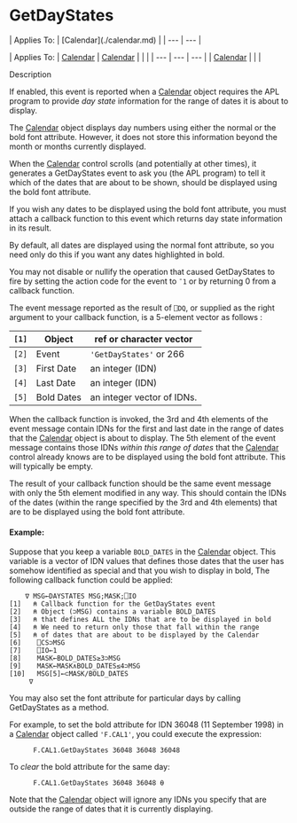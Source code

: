 




<h1 class="heading"><span class="name">GetDayStates</span></h1>
| Applies To: | [Calendar](./calendar.md) |
| --- | ---  |

| Applies To: | [Calendar](./calendar.md) | [Calendar](./calendar.md) |  |  |
| --- | --- | ---  |
| [Calendar](./calendar.md) |  |  |


Description


If enabled, this event is reported when a [Calendar](./calendar.md) object requires the APL program to provide *day state* information for the range of dates it is about to display.



The [Calendar](./calendar.md) object displays day numbers using either the normal or the bold font attribute. However, it does not store this information beyond the month or months currently displayed.


When the [Calendar](./calendar.md) control scrolls (and potentially at other times), it generates a GetDayStates event to ask you (the APL program) to tell it which of the dates that are about to be shown, should be displayed using the bold font attribute.


If you wish any dates to be displayed using the bold font attribute, you must attach a callback function to this event which returns day state information in its result.


By default, all dates are displayed using the normal font attribute, so you need only do this if you want any dates highlighted in bold.


You may not disable or nullify the operation that caused GetDayStates to fire by setting the action code for the event to `¯1` or by returning 0 from a callback function.



The event message reported as the result of `⎕DQ`, or supplied as the right argument to your callback function, is a 5-element vector as follows :

| `[1]` | Object | ref or character vector |
| --- | --- | ---  |
| `[2]` | Event | `'GetDayStates'` or 266 |
| `[3]` | First Date | an integer (IDN) |
| `[4]` | Last Date | an integer (IDN) |
| `[5]` | Bold Dates | an integer vector of IDNs. |



When the callback function is invoked, the 3rd and 4th elements of the event message contain IDNs for the first and last date in the range of dates that the [Calendar](./calendar.md) object is about to display. The 5th element of the event message contains those IDNs *within this range of dates* that the [Calendar](./calendar.md) control already knows are to be displayed using the bold font attribute. This will typically be empty.


The result of your callback function should be the same event message with only the 5th element modified in any way. This should contain the IDNs of the dates (within the range specified by the 3rd and 4th elements) that are to be displayed using the bold font attribute.


#### Example:


Suppose that you keep a variable `BOLD_DATES` in the [Calendar](./calendar.md) object. This variable is a vector of IDN values that defines those dates that the user has somehow identified as special and that you wish to display in bold, The following callback function could be applied:
```apl
    ∇ MSG←DAYSTATES MSG;MASK;⎕IO
[1]   ⍝ Callback function for the GetDayStates event
[2]   ⍝ Object (⊃MSG) contains a variable BOLD_DATES
[3]   ⍝ that defines ALL the IDNs that are to be displayed in bold
[4]   ⍝ We need to return only those that fall within the range
[5]   ⍝ of dates that are about to be displayed by the Calendar
[6]    ⎕CS⊃MSG
[7]    ⎕IO←1
[8]    MASK←BOLD_DATES≥3⊃MSG
[9]    MASK←MASK∧BOLD_DATES≤4⊃MSG
[10]   MSG[5]←⊂MASK/BOLD_DATES
     ∇
```



You may also set the font attribute for particular days by calling GetDayStates as a method.



For example, to set the bold attribute for IDN 36048 (11 September 1998) in a [Calendar](./calendar.md) object called `'F.CAL1'`, you could execute the expression:
```apl
      F.CAL1.GetDayStates 36048 36048 36048
```




To *clear* the bold attribute for the same day:
```apl
      F.CAL1.GetDayStates 36048 36048 ⍬
```



Note that the [Calendar](./calendar.md) object will ignore any IDNs you specify that are outside the range of dates that it is currently displaying.


